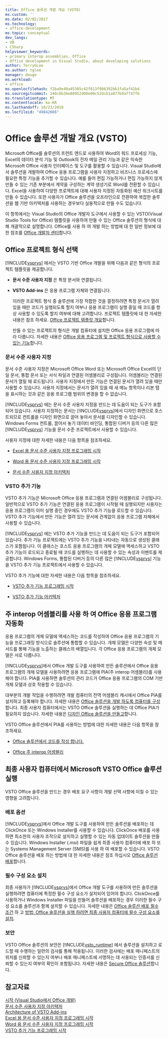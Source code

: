 ```yaml
---
title: Office 솔루션 개발 개요 (VSTO)
ms.custom: ''
ms.date: 02/02/2017
ms.technology:
- office-development
ms.topic: conceptual
dev_langs:
- VB
- CSharp
helpviewer_keywords:
- primary interop assemblies, Office
- Office development in Visual Studio, about developing solutions
author: TerryGLee
ms.author: tglee
manager: douge
ms.workload:
- office
ms.openlocfilehash: f2ba9e49a45305c42f813f996392bb1fa5af41b4
ms.sourcegitcommit: 240c8b34e80952d00e90c52dcb1a077b9aff47f6
ms.translationtype: MT
ms.contentlocale: ko-KR
ms.lasthandoff: 10/23/2018
ms.locfileid: "49842666"
---
```

# <a name="office-solutions-development-overview-vsto"></a>Office 솔루션 개발 개요 (VSTO)
  Microsoft Office를 솔루션의 프런트 엔드로 사용하여 Word의 워드 프로세싱 기능, Excel의 데이터 분석 기능 및 Outlook의 전자 메일 관리 기능과 같은 익숙한 Microsoft Office 사용자 인터페이스 및 도구를 활용할 수 있습니다. Visual Studio에서 솔루션을 개발하여 Office 응용 프로그램을 사용자 지정하고 비즈니스 프로세스에 필요한 특정 기능을 추가할 수 있습니다. 예를 들어 편집 가능하거나 편집 가능하지 않게 만들 수 있는 기존 부분에서 계약을 구성하는 계약 생성기로 Word를 전환할 수 있습니다. Excel을 사용하여 다양한 프로젝트에 대해 사용자 지정된 자동화된 예산 워크시트를 만들 수 있습니다. 또한 사용자가 Office 솔루션을 오프라인으로 전환하여 복잡한 솔루션을 웹 기반 아키텍처를 사용하는 경우보다 실용적으로 만들 수도 있습니다.  
  
 이 항목에서는 Visual Studio의 Office 개발자 도구에서 사용할 수 있는 VSTO(Visual Studio Tools for Office) 템플릿을 사용하여 만들 수 있는 Office 솔루션의 형식에 대해 개괄적으로 설명합니다. Office를 사용 하 여 개발 하는 방법에 대 한 일반 정보에 대 한 참조를 [Office 개발자 센터](https://dev.office.com/)합니다.  
  
## <a name="choose-an-office-project-type"></a>Office 프로젝트 형식 선택  
 [!INCLUDE[vsprvs](../sharepoint/includes/vsprvs-md.md)] 에서는 VSTO 기반 Office 개발을 위해 다음과 같은 형식의 프로젝트 템플릿을 제공합니다.  
  
- **문서 수준 사용자 지정** 은 특정 문서와 연결됩니다.  
  
- **VSTO Add-ins** 은 응용 프로그램 자체와 연결됩니다.  
  
  이러한 프로젝트 형식 중 솔루션에 가장 적합한 것을 결정하려면 특정 문서가 열려 있을 때만 코드가 실행되도록 할지 여부나 응용 프로그램이 실행 중일 때 코드를 항상 사용할 수 있도록 할지 여부에 대해 고려합니다. 프로젝트 템플릿에 대 한 자세한 내용은 참조 하세요. [Office 프로젝트 템플릿 개요](../vsto/office-project-templates-overview.md)합니다.  
  
  만들 수 있는 프로젝트의 형식은 개발 컴퓨터에 설치한 Office 응용 프로그램에 따라 다릅니다. 자세한 내용은 [Office 응용 프로그램 및 프로젝트 형식으로 사용할 수 있는 기능](../vsto/features-available-by-office-application-and-project-type.md)합니다.  
  
### <a name="document-level-customizations"></a>문서 수준 사용자 지정  
 문서 수준 사용자 지정은 Microsoft Office Word 또는 Microsoft Office Excel의 단일 문서, 통합 문서 또는 서식 파일과 연결된 어셈블리로 구성됩니다. 어셈블리는 연결된 문서가 열릴 때 로드됩니다. 사용자 지정에서 만든 기능은 연결된 문서가 열려 있을 때만 사용할 수 있습니다. 사용자 지정에서는 문서가 열려 있을 때 새 메뉴 항목이나 리본 탭을 표시하는 것과 같은 응용 프로그램 범위의 변경을 할 수 없습니다.  
  
 [!INCLUDE[vsprvs](../sharepoint/includes/vsprvs-md.md)] 에는 문서 수준 사용자 지정을 만드는 데 도움이 되는 도구가 포함되어 있습니다. 사용자 지정하는 문서는 [!INCLUDE[vsprvs](../sharepoint/includes/vsprvs-md.md)]에서 디자인 화면으로 호스트되므로 컨트롤을 디자인 화면으로 끌어 놓아서 문서를 디자인할 수 있습니다. Windows Forms 컨트롤, 끌어서 놓기 데이터 바인딩, 통합된 디버거 등의 다른 많은 [!INCLUDE[vsprvs](../sharepoint/includes/vsprvs-md.md)] 기능을 문서 수준 프로젝트에서 사용할 수 있습니다.  
  
 사용자 지정에 대한 자세한 내용은 다음 항목을 참조하세요.  
  
-   [Excel 용 문서 수준 사용자 지정 프로그래밍 시작](../vsto/getting-started-programming-document-level-customizations-for-excel.md)  
  
-   [Word 용 문서 수준 사용자 지정 프로그래밍 시작](../vsto/getting-started-programming-document-level-customizations-for-word.md)  
  
-   [문서 수준 사용자 지정 아키텍처](../vsto/architecture-of-document-level-customizations.md)  
  
### <a name="vsto-add-ins"></a>VSTO 추가 기능  
 VSTO 추가 기능은 Microsoft Office 응용 프로그램과 연결된 어셈블리로 구성됩니다. 일반적으로 VSTO 추가 기능은 연결된 응용 프로그램이 시작될 때 실행되지만 사용자는 응용 프로그램이 이미 실행 중인 경우에도 VSTO 추가 기능을 로드할 수 있습니다. VSTO 추가 기능에서 만든 기능은 열려 있는 문서에 관계없이 응용 프로그램 자체에서 사용할 수 있습니다.  
  
 [!INCLUDE[vsprvs](../sharepoint/includes/vsprvs-md.md)] 에는 VSTO 추가 기능을 만드는 데 도움이 되는 도구가 포함되어 있습니다. 추가 기능 프로젝트에는 VSTO 추가 기능을 나타내는 자동으로 생성된 클래스가 포함됩니다. 이 클래스는 호스트 응용 프로그램의 개체 모델에 액세스하고 VSTO 추가 기능이 로드되고 종료될 때 코드를 실행하는 데 사용할 수 있는 속성과 이벤트를 제공합니다. Windows Forms, 통합된 디버거 등의 다른 많은 [!INCLUDE[vsprvs](../sharepoint/includes/vsprvs-md.md)] 기능을 VSTO 추가 기능 프로젝트에서 사용할 수 있습니다.  
  
 VSTO 추가 기능에 대한 자세한 내용은 다음 항목을 참조하세요.  
  
-   [VSTO 추가 기능 프로그래밍 시작](../vsto/getting-started-programming-vsto-add-ins.md)  
  
-   [VSTO 추가 기능 아키텍처](../vsto/architecture-of-vsto-add-ins.md)  
  
## <a name="automate-office-applications-by-using-primary-interop-assemblies"></a>주 interop 어셈블리를 사용 하 여 Office 응용 프로그램 자동화  
 응용 프로그램의 개체 모델에 액세스하는 코드를 작성하여 Office 응용 프로그램의 기능을 프로그래밍 방식으로 솔루션에 통합할 수 있습니다. 개체 모델은 다양한 속성 및 메서드를 통해 기능을 노출하는 클래스의 배열입니다. 각 Office 응용 프로그램의 개체 모델은 서로 다릅니다.  
  
 [!INCLUDE[vsprvs](../sharepoint/includes/vsprvs-md.md)]에서 Office 개발 도구를 사용하여 만든 솔루션에서 Office 응용 프로그램의 개체 모델을 사용하려면 응용 프로그램에 PIA(주 interop 어셈블리)를 사용해야 합니다. PIA를 사용하면 솔루션의 관리 코드가 Office 응용 프로그램의 COM 기반 개체 모델과 상호 작용할 수 있습니다.  
  
 대부분의 개발 작업을 수행하려면 개발 컴퓨터의 전역 어셈블리 캐시에서 Office PIA를 설치하고 등록해야 합니다. 자세한 내용은 [Office 솔루션을 개발 하도록 컴퓨터를 구성](../vsto/configuring-a-computer-to-develop-office-solutions.md)합니다. 최종 사용자 컴퓨터에서는 VSTO Office 솔루션을 실행하는 데 Office PIA가 필요하지 않습니다. 자세한 내용은 [디자인 Office 솔루션을 만들고](../vsto/designing-and-creating-office-solutions.md)합니다.  
  
 VSTO Office 솔루션에서 PIA를 사용하는 방법에 대한 자세한 내용은 다음 항목을 참조하세요.  
  
-   [Office 솔루션에서 코드를 작성 합니다.](../vsto/writing-code-in-office-solutions.md)  
  
-   [Office 주 interop 어셈블리](../vsto/office-primary-interop-assemblies.md)  
  
## <a name="run-microsoft-vsto-office-solutions-on-end-user-computers"></a>최종 사용자 컴퓨터에서 Microsoft VSTO Office 솔루션 실행  
 VSTO Office 솔루션을 만드는 경우 배포 요구 사항이 개발 선택 사항에 미칠 수 있는 영향을 고려합니다.  
  
### <a name="deployment-options"></a>배포 옵션  
 [!INCLUDE[vsprvs](../sharepoint/includes/vsprvs-md.md)]에서 Office 개발 도구를 사용하여 만든 솔루션을 배포하는 데 ClickOnce 또는 Windows Installer를 사용할 수 있습니다. ClickOnce 배포를 사용하면 최소한의 사용자 조작으로 설치하고 실행할 수 있는 자동 업데이트 솔루션을 만들 수 있습니다. Windows Installer (*.msi*) 파일을 쉽게 최종 사용자 컴퓨터에 배포 하 또는 Systems Management Server (SMS)를 사용 하 여 배포할 수 있습니다. VSTO Office 솔루션을 배포 하는 방법에 대 한 자세한 내용은 참조 하십시오 [Office 솔루션 배포](../vsto/deploying-an-office-solution.md)합니다.  
  
### <a name="install-prerequisites"></a>필수 구성 요소 설치  
 최종 사용자가 [!INCLUDE[vsprvs](../sharepoint/includes/vsprvs-md.md)]에서 Office 개발 도구를 사용하여 만든 솔루션을 실행하려면 컴퓨터에 특정한 필수 구성 요소가 설치되어 있어야 합니다. ClickOnce를 사용하거나 Windows Installer 파일을 만들어 솔루션을 배포하는 경우 이러한 필수 구성 요소를 솔루션과 함께 설치할 수 있습니다. 자세한 내용은 [Office 솔루션 배포 필수 조건](http://msdn.microsoft.com/9f672809-43a3-40a1-9057-397ce3b5126e) 하 고 [방법: Office 솔루션을 실행 하려면 최종 사용자 컴퓨터에 필수 구성 요소를 설치](http://msdn.microsoft.com/74dd2c52-838f-4abf-b2b4-4d7b0c2a0a98).  
  
### <a name="security"></a>보안  
 VSTO Office 솔루션의 보안은 [!INCLUDE[vsto_runtime](../vsto/includes/vsto-runtime-md.md)] 에서 솔루션을 설치하고 로드할 때 수행하는 일련의 검사를 통해 적용됩니다. 이러한 검사에는 배포 매니페스트의 위치를 신뢰할 수 있는지 여부나 배포 매니페스트에 서명하는 데 사용되는 인증서를 신뢰할 수 있는지 여부의 확인이 포함됩니다. 자세한 내용은 [Secure Office 솔루션](../vsto/securing-office-solutions.md)합니다.  
  
## <a name="see-also"></a>참고자료  
 [시작 &#40;Visual Studio에서 Office 개발&#41;](../vsto/getting-started-office-development-in-visual-studio.md)   
 [문서 수준 사용자 지정 아키텍처](../vsto/architecture-of-document-level-customizations.md)   
 [Architecture of VSTO Add-ins](../vsto/architecture-of-vsto-add-ins.md)   
 [Excel 용 문서 수준 사용자 지정 프로그래밍 시작](../vsto/getting-started-programming-document-level-customizations-for-excel.md)   
 [Word 용 문서 수준 사용자 지정 프로그래밍 시작](../vsto/getting-started-programming-document-level-customizations-for-word.md)   
 [VSTO 추가 기능 프로그래밍 시작](../vsto/getting-started-programming-vsto-add-ins.md)  
  
  